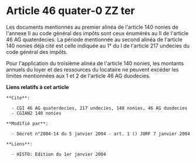 # Article 46 quater-0 ZZ ter

Les documents mentionnés au premier alinéa de l'article 140 nonies de l'annexe II au code général des impôts sont ceux
énumérés au II de l'article 46 AG quaterdecies. La période mentionnée au second alinéa de l'article 140 nonies déjà cité est
celle indiquée au 1° du I de l'article 217 undecies du code général des impôts.

Pour l'application du troisième alinéa de l'article 140 nonies, les montants annuels du loyer et des ressources du locataire
ne peuvent excéder les limites mentionnées aux 1 et 2 de l'article 46 AG duodecies.

**Liens relatifs à cet article**

	**Cite**:

	  - CGI 46 AG quaterdecies, 217 undecies, 140 nonies, 46 AG duodecies
	  - CGIAN2 140 nonies

	**Modifié par**:

	  - Décret n°2004-14 du 5 janvier 2004 - art. 1 () JORF 7 janvier 2004

	**Liens**:

	  - HISTO: Edition du 1er janvier 2004
